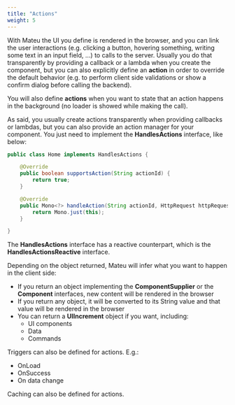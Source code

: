 ```yaml
---
title: "Actions"
weight: 5
---
```


With Mateu the UI you define is rendered in the browser, and you can link the user interactions (e.g. clicking a button, 
hovering something, writing some text in an input field, ...) to calls to the server. Usually you do that transparently
by providing a callback or a lambda when you create the component, but you can also explicitly define an **action** in 
order to override the default behavior (e.g. to perform client side validations or show a confirm dialog before calling the backend).  

You will also define **actions** when you want to state that an action happens in the background (no loader is showed 
while making the call).

As said, you usually create actions transparently when providing callbacks or lambdas, but you can also provide an
action manager for your component. You just need to implement the **HandlesActions** interface, like below:

```java
public class Home implements HandlesActions {

    @Override
    public boolean supportsAction(String actionId) {
        return true;
    }

    @Override
    public Mono<?> handleAction(String actionId, HttpRequest httpRequest) {
        return Mono.just(this);
    }

}
```

The **HandlesActions** interface has a reactive counterpart, which is the **HandlesActionsReactive** interface.

Depending on the object returned, Mateu will infer what you want to happen in the client side:

- If you return an object implementing the **ComponentSupplier** or the **Component** interfaces, new content will be rendered in the browser
- If you return any object, it will be converted to its String value and that value will be rendered in the browser
- You can return a **UIIncrement** object if you want, including:
  - UI components
  - Data
  - Commands

Triggers can also be defined for actions. E.g.:

- OnLoad
- OnSuccess
- On data change

Caching can also be defined for actions.

